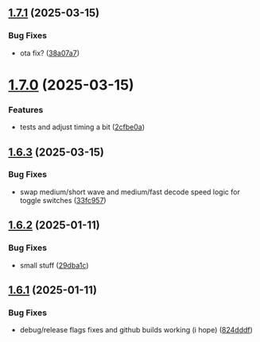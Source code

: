 ## [1.7.1](https://github.com/olipayne/Arduino-Morse-Radio/compare/v1.7.0...v1.7.1) (2025-03-15)


### Bug Fixes

* ota fix? ([38a07a7](https://github.com/olipayne/Arduino-Morse-Radio/commit/38a07a714aa1002c6b158994a522132752e2acea))



# [1.7.0](https://github.com/olipayne/Arduino-Morse-Radio/compare/v1.6.3...v1.7.0) (2025-03-15)


### Features

* tests and adjust timing a bit ([2cfbe0a](https://github.com/olipayne/Arduino-Morse-Radio/commit/2cfbe0ab584b30867e88ae182d94475c30695608))



## [1.6.3](https://github.com/olipayne/Arduino-Morse-Radio/compare/v1.6.2...v1.6.3) (2025-03-15)


### Bug Fixes

* swap medium/short wave and medium/fast decode speed logic for toggle switches ([33fc957](https://github.com/olipayne/Arduino-Morse-Radio/commit/33fc9572774fa8de1a5698a3def872ccf4e97099))



## [1.6.2](https://github.com/olipayne/Arduino-Morse-Radio/compare/v1.6.1...v1.6.2) (2025-01-11)


### Bug Fixes

* small stuff ([29dba1c](https://github.com/olipayne/Arduino-Morse-Radio/commit/29dba1c55e3c3e28fe5924e5a67214e5475765bd))



## [1.6.1](https://github.com/olipayne/Arduino-Morse-Radio/compare/v1.6.0...v1.6.1) (2025-01-11)


### Bug Fixes

* debug/release flags fixes and github builds working (i hope) ([824dddf](https://github.com/olipayne/Arduino-Morse-Radio/commit/824dddf1f0b718061e14d963f49323776f55dfe5))



